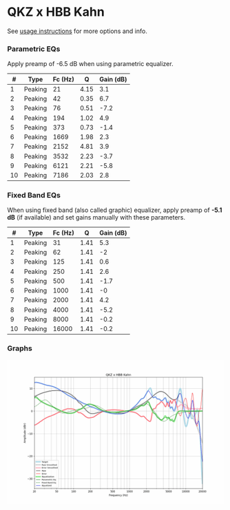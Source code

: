 # QKZ x HBB Kahn
See [usage instructions](https://github.com/jaakkopasanen/AutoEq#usage) for more options and info.

### Parametric EQs
Apply preamp of -6.5 dB when using parametric equalizer.

|   # | Type    |   Fc (Hz) |    Q |   Gain (dB) |
|-----|---------|-----------|------|-------------|
|   1 | Peaking |        21 | 4.15 |         3.1 |
|   2 | Peaking |        42 | 0.35 |         6.7 |
|   3 | Peaking |        76 | 0.51 |        -7.2 |
|   4 | Peaking |       194 | 1.02 |         4.9 |
|   5 | Peaking |       373 | 0.73 |        -1.4 |
|   6 | Peaking |      1669 | 1.98 |         2.3 |
|   7 | Peaking |      2152 | 4.81 |         3.9 |
|   8 | Peaking |      3532 | 2.23 |        -3.7 |
|   9 | Peaking |      6121 | 2.21 |        -5.8 |
|  10 | Peaking |      7186 | 2.03 |         2.8 |

### Fixed Band EQs
When using fixed band (also called graphic) equalizer, apply preamp of **-5.1 dB** (if available) and set gains manually with these parameters.

|   # | Type    |   Fc (Hz) |    Q |   Gain (dB) |
|-----|---------|-----------|------|-------------|
|   1 | Peaking |        31 | 1.41 |         5.3 |
|   2 | Peaking |        62 | 1.41 |        -2   |
|   3 | Peaking |       125 | 1.41 |         0.6 |
|   4 | Peaking |       250 | 1.41 |         2.6 |
|   5 | Peaking |       500 | 1.41 |        -1.7 |
|   6 | Peaking |      1000 | 1.41 |        -0   |
|   7 | Peaking |      2000 | 1.41 |         4.2 |
|   8 | Peaking |      4000 | 1.41 |        -5.2 |
|   9 | Peaking |      8000 | 1.41 |        -0.2 |
|  10 | Peaking |     16000 | 1.41 |        -0.2 |

### Graphs
![](./QKZ%20x%20HBB%20Kahn.png)
